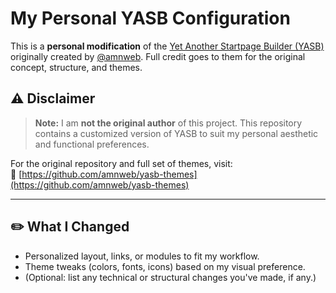 # My Personal YASB Configuration

This is a **personal modification** of the [Yet Another Startpage Builder (YASB)](https://github.com/amnweb/yasb-themes) originally created by [@amnweb](https://github.com/amnweb). Full credit goes to them for the original concept, structure, and themes.

## ⚠️ Disclaimer

> **Note:** I am **not the original author** of this project. This repository contains a customized version of YASB to suit my personal aesthetic and functional preferences.

For the original repository and full set of themes, visit:  
🔗 [https://github.com/amnweb/yasb-themes](https://github.com/amnweb/yasb-themes)

---

## ✏️ What I Changed

- Personalized layout, links, or modules to fit my workflow.
- Theme tweaks (colors, fonts, icons) based on my visual preference.
- (Optional: list any technical or structural changes you've made, if any.)
